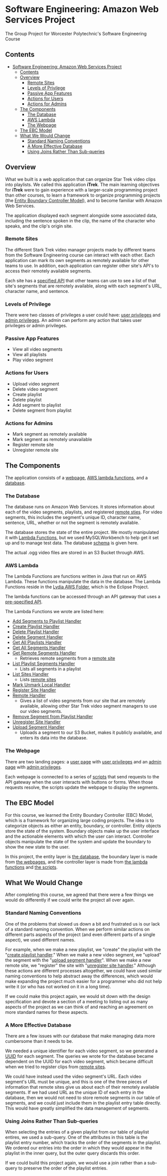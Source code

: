 # Software Engineering: Amazon Web Services Project
The Group Project for Worcester Polytechnic's Software Engineering Course

## Contents
- [Software Engineering: Amazon Web Services Project](#software-engineering-amazon-web-services-project)
  - [Contents](#contents)
  - [Overview](#overview)
    - [Remote Sites](#remote-sites)
    - [Levels of Privilege](#levels-of-privilege)
    - [Passive App Features](#passive-app-features)
    - [Actions for Users](#actions-for-users)
    - [Actions for Admins](#actions-for-admins)
  - [The Components](#the-components)
    - [The Database](#the-database)
    - [AWS Lambda](#aws-lambda)
    - [The Webpage](#the-webpage)
  - [The EBC Model](#the-ebc-model)
  - [What We Would Change](#what-we-would-change)
    - [Standard Naming Conventions](#standard-naming-conventions)
    - [A More Effective Database](#a-more-effective-database)
    - [Using Joins Rather Than Sub-queries](#using-joins-rather-than-sub-queries)

## Overview

What we built is a web application that can organize Star Trek video clips into playlists. We called this application **iTrek**. The main learning objectives for **iTrek** were to gain experience with a larger-scale programming project than other courses, to learn a framework to organize programming projects (the [Entity Boundary Controller Model](#the-ebc-model)), and to become familiar with Amazon Web Services.

The application displayed each segment alongside some associated data, including the sentence spoken in the clip, the name of the character who speaks, and the clip's origin site.

### Remote Sites

The different Stark Trek video manager projects made by different teams from the Software Engineering course can interact with each other. Each application can mark its own segments as remotely available for other teams to use. In addition, each application can register other site's API's to access their remotely available segments. 

Each site has a [specified API](https://github.com/mastlouis/CS3733-Lydia/blob/master/API/remote-api.yaml) that other teams can use to see a list of that site's segments that are remotely available, along with each segment's URL, character name, and sentence.

### Levels of Privilege

There were two classes of privileges a user could have: [user privileges](#actions-for-users) and [admin privileges](#actions-for-admins). An admin can perform any action that takes user privileges or admin privileges.

### Passive App Features
* View all video segments
* View all playlists
* Play video segment

### Actions for Users
* Upload video segment
* Delete video segment
* Create playlist
* Delete playlist
* Add segment to playlist
* Delete segment from playlist

### Actions for Admins
* Mark segment as remotely available
* Mark segment as remotely unavailable
* Register remote site
* Unregister remote site

## The Components

The application consists of a [webpage](#the-webpage), [AWS lambda functions](#aws-lambda), and a [database](#the-database).

### The Database

The database runs on Amazon Web Services. It stores information about each of the video segments, playlists, and registered [remote sties](#remote-sites). For video segments, this includes the segment's unique ID, character name, sentence, URL, whether or not the segment is remotely available.

The database stores the state of the entire project. We mostly manipulated it with [Lambda Functions](#aws-lambda), but we used MySQLWorkbench to help get it set up and to manage test data. The database [schema](https://github.com/mastlouis/CS3733-Lydia/blob/master/API/schema.sql) is given here.

The actual .ogg video files are stored in an S3 Bucket through AWS.

### AWS Lambda

The Lambda Functions are functions written in Java that run on AWS Lambda. These functions manipulate the data in the database. The Lambda Functions reside in the [Lydia AWS Folder](https://github.com/mastlouis/CS3733-Lydia/tree/master/LydiaAWS), which is the Eclipse Project.

The lambda functions can be accessed through an API gateway that uses a [pre-specified API](https://github.com/mastlouis/CS3733-Lydia/blob/master/API/lydia-api.yaml).

The Lambda Functions we wrote are listed here:
* [Add Segments to Playlist Handler](https://github.com/mastlouis/CS3733-Lydia/blob/master/LydiaAWS/src/main/java/com/amazonaws/lambda/demo/AddSegmentToPlaylistHandler.java)
* [Create Playlist Handler](https://github.com/mastlouis/CS3733-Lydia/blob/master/LydiaAWS/src/main/java/com/amazonaws/lambda/demo/CreatePlaylistHandler.java)
* [Delete Playlist Handler](https://github.com/mastlouis/CS3733-Lydia/blob/master/LydiaAWS/src/main/java/com/amazonaws/lambda/demo/DeletePlaylistHandler.java)
* [Delete Segment Handler](https://github.com/mastlouis/CS3733-Lydia/blob/master/LydiaAWS/src/main/java/com/amazonaws/lambda/demo/DeleteSegmentHandler.java)
* [Get All Playlists Handler](https://github.com/mastlouis/CS3733-Lydia/blob/master/LydiaAWS/src/main/java/com/amazonaws/lambda/demo/GetAllPlaylistsHandler.java)
* [Get All Segments Handler](https://github.com/mastlouis/CS3733-Lydia/blob/master/LydiaAWS/src/main/java/com/amazonaws/lambda/demo/GetAllSegmentsHandler.java)
* [Get Remote Segments Handler](https://github.com/mastlouis/CS3733-Lydia/blob/master/LydiaAWS/src/main/java/com/amazonaws/lambda/demo/GetRemoteSegmentsHandler.java)
  * Retrieves remote segments from a [remote site](#remote-sites)
* [List Playlist Segments Handler](https://github.com/mastlouis/CS3733-Lydia/blob/master/LydiaAWS/src/main/java/com/amazonaws/lambda/demo/ListPlaylistSegmentsHandler.java)
  * Lists all segments in a playlist
* [List Sites Handler](https://github.com/mastlouis/CS3733-Lydia/blob/master/LydiaAWS/src/main/java/com/amazonaws/lambda/demo/ListSitesHandler.java)
  * Lists [remote sites](#remote-sites)
* [Mark Unmark Local Handler](https://github.com/mastlouis/CS3733-Lydia/blob/master/LydiaAWS/src/main/java/com/amazonaws/lambda/demo/MarkUnmarkLocalHandler.java)
* [Register Site Handler](https://github.com/mastlouis/CS3733-Lydia/blob/master/LydiaAWS/src/main/java/com/amazonaws/lambda/demo/RegisterSiteHandler.java)
* [Remote Handler](https://github.com/mastlouis/CS3733-Lydia/blob/master/LydiaAWS/src/main/java/com/amazonaws/lambda/demo/RemoteHandler.java)
  * Gives a list of video segments from our site that are remotely available, allowing other Star Trek video segment managers to use our video segments.
* [Remove Segment from Playlist Handler](https://github.com/mastlouis/CS3733-Lydia/blob/master/LydiaAWS/src/main/java/com/amazonaws/lambda/demo/RemoveSegmentFromPlaylistHandler.java)
* [Unregister Site Handler](https://github.com/mastlouis/CS3733-Lydia/blob/master/LydiaAWS/src/main/java/com/amazonaws/lambda/demo/UnregisterSiteHandler.java)
* [Upload Segment Handler](https://github.com/mastlouis/CS3733-Lydia/blob/master/LydiaAWS/src/main/java/com/amazonaws/lambda/demo/UploadSegmentHandler.java)
  * Uploads a segment to our S3 Bucket, makes it publicly available, and enters its data into the database.

### The Webpage

There are two landing pages: a [user page](https://github.com/mastlouis/CS3733-Lydia/blob/master/webpages/public.html) with [user privileges](#actions-for-users) and an [admin page](https://github.com/mastlouis/CS3733-Lydia/blob/master/webpages/admin.html) with [admin privileges](#actions-for-admins).

Each webpage is connected to a series of [scripts](https://github.com/mastlouis/CS3733-Lydia/tree/master/webpages/scripts) that send requests to the API gateway when the user interacts with buttons or forms. When those requests resolve, the scripts update the webpage to display the segments.

## The EBC Model

For this course, we learned the Entity Boundary Controller (EBC) Model, which is a framework for organizing large coding projects. The idea is to categorize objects as either an entity, boundary, or controller. Entity objects store the state of the system. Boundary objects make up the user interface and the actionable elements with which the user can interact. Controller objects manipulate the state of the system and update the boundary to show the new state to the user.

In this project, the entity layer is [the database](#the-database), the boundary layer is made from [the webpages](https://github.com/mastlouis/CS3733-Lydia/tree/master/webpages), and the controller layer is made from [the lambda functions](#aws-lambda) and [the scripts](https://github.com/mastlouis/CS3733-Lydia/tree/master/webpages/scripts).

<!-- A more simple example of the EBC model is the [individual project]() from the same Software Engineering course. -->

## What We Would Change

After completing this course, we agreed that there were a few things we would do differently if we could write the project all over again. 

### Standard Naming Conventions

One of the problems that slowed us down a bit and frustrated us is our lack of a standard naming convention. When we perform similar actions on different parts aspects of the project (and even different parts of a single aspect), we used different names.

For example, when we make a new playlist, we "create" the playlist with the "[create playlist handler](https://github.com/mastlouis/CS3733-Lydia/blob/master/LydiaAWS/src/main/java/com/amazonaws/lambda/demo/CreatePlaylistHandler.java)." When we make a new video segment, we "upload" the segment with the "[upload segment handler](https://github.com/mastlouis/CS3733-Lydia/blob/master/LydiaAWS/src/main/java/com/amazonaws/lambda/demo/UploadSegmentHandler.java)". When we make a new remote site, we "register" the site with "[unregister site handler](https://github.com/mastlouis/CS3733-Lydia/blob/master/LydiaAWS/src/main/java/com/amazonaws/lambda/demo/UnregisterSiteHandler.java)." Although these actions are different processes altogether, we could have used similar naming conventions to help abstract away the differences, which would make expanding the project much easier for a programmer who did not help write it (or who has not worked on it in a long time).

If we could make this project again, we would sit down with the design specification and devote a section of a meeting to listing out as many aspects of the project as we can think of and reaching an agreement on more standard names for these aspects.

### A More Effective Database

There are a few issues with our database that make managing data more cumbersome than it needs to be. 

We needed a unique identifier for each video segment, so we generated a [UUID](https://docs.oracle.com/javase/7/docs/api/java/util/UUID.html) for each segment. The queries we wrote for the database became dependent on the UUID for each video segment, which became difficult when we tried to register clips from [remote sites](#remote-sites).

We could have instead used the video segment's URL. Each video segment's URL must be unique, and this is one of the three pieces of information that remote sites give us about each of their remotely available segments. If we had used URL as the unique ID of each entry in the database, then we would not need to store remote segments in our table of segments, and we could just include them in the playlist entry table directly. This would have greatly simplified the data management of segments.

### Using Joins Rather Than Sub-queries

When selecting the entries of a given playlist from our table of playlist entires, we used a sub-query. One of the attributes in this table is the playlist entry number, which tracks the order of the segments in the playlist. We ordered our entries into the order in which they would appear in the playlist in the inner query, but the outer query discards this order.

If we could build this project again, we would use a join rather than a sub-query to preserve the order of the playlist entries.